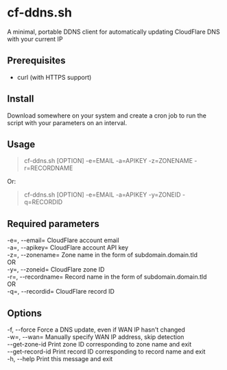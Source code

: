 # cf-ddns.sh
A minimal, portable DDNS client for automatically updating CloudFlare DNS with your current IP

Prerequisites
------------
 - curl (with HTTPS support)

Install
------------
Download somewhere on your system and create a cron job to run the script with your parameters on an interval.

Usage
------------
> cf-ddns.sh \[OPTION\] -e=EMAIL -a=APIKEY -z=ZONENAME -r=RECORDNAME

Or:

> cf-ddns.sh \[OPTION\] -e=EMAIL -a=APIKEY -y=ZONEID -q=RECORDID

Required parameters
------------
 -e=, --email=         CloudFlare account email  
 -a=, --apikey=        CloudFlare account API key  
 -z=, --zonename=      Zone name in the form of subdomain.domain.tld  
   OR  
 -y=, --zoneid=        CloudFlare zone ID  
 -r=, --recordname=    Record name in the form of subdomain.domain.tld  
   OR  
 -q=, --recordid=      CloudFlare record ID  

Options
------------
 -f, --force           Force a DNS update, even if WAN IP hasn't changed  
 -w=, --wan=           Manually specify WAN IP address, skip detection  
 --get-zone-id         Print zone ID corresponding to zone name and exit  
 --get-record-id       Print record ID corresponding to record name and exit  
 -h, --help            Print this message and exit  
